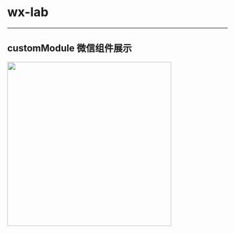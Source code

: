 # wx-lab

----------


## customModule  微信组件展示
<img src=".customModule/screenshots/screenshorts-01.png" width="375px" style="display:inline;">

